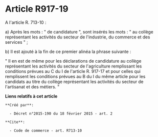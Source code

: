 # Article R917-19

A l'article R. 713-10 : 

a) Après les mots : " de candidature ", sont insérés les mots : " au collège représentant les activités du secteur de
l'industrie, du commerce et des services " ; 

b) Il est ajouté à la fin de ce premier alinéa la phrase suivante : 

" Il en est de même pour les déclarations de candidature au collège représentant les activités du secteur de l'agriculture
remplissant les conditions prévues au C du I de l'article R. 917-17 et pour celles qui remplissent les conditions prévues au
B du I du même article pour les candidats au titre du collège représentant les activités du secteur de l'artisanat et des
métiers. "

**Liens relatifs à cet article**

	**Créé par**:

	  - Décret n°2015-190 du 18 février 2015 - art. 2

	**Cite**:

	  - Code de commerce - art. R713-10

